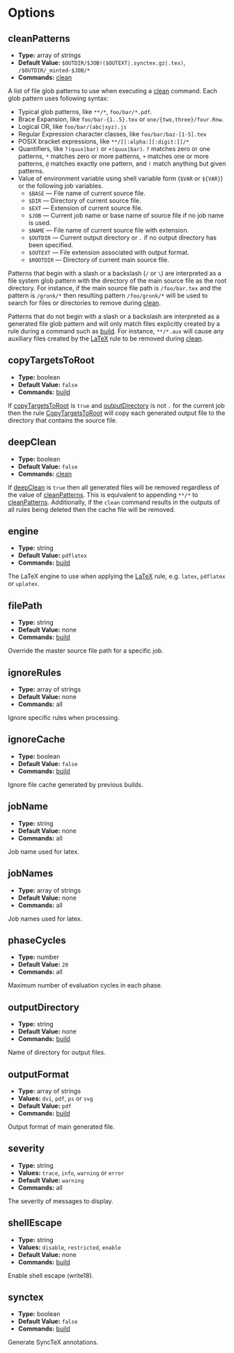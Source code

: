 # Options

## cleanPatterns

-   **Type:** array of strings
-   **Default Value:** `$OUTDIR/$JOB!($OUTEXT|.synctex.gz|.tex)`,
    `/$OUTDIR/_minted-$JOB/*`
-   **Commands:** [clean][]

A list of file glob patterns to use when executing a [clean][] command. Each
glob pattern uses following syntax:

-   Typical glob patterns, like `**/*`, `foo/bar/*.pdf`.
-   Brace Expansion, like `foo/bar-{1..5}.tex` or `one/{two,three}/four.Rnw`.
-   Logical OR, like `foo/bar/(abc|xyz).js`
-   Regular Expression character classes, like `foo/bar/baz-[1-5].tex`
-   POSIX bracket expressions, like `**/[[:alpha:][:digit:]]/*`
-   Quantifiers, like `?(quux|bar)` or `+(quux|bar)`. `?` matches zero or one
    patterns, `*` matches zero or more patterns, `+` matches one or more patterns,
    `@` matches exactly one pattern, and `!` match anything but given patterns.
-   Value of environment variable using shell variable form (`$VAR` or `${VAR}`)
    or the following job variables.
    *   `$BASE` &mdash; File name of current source file.
    *   `$DIR` &mdash; Directory of current source file.
    *   `$EXT` &mdash; Extension of current source file.
    *   `$JOB` &mdash; Current job name or base name of source file if no job name
        is used.
    *   `$NAME` &mdash; File name of current source file with extension.
    *   `$OUTDIR` &mdash; Current output directory or `.` if no output directory has
        been specified.
    *   `$OUTEXT` &mdash; File extension associated with output format.
    *   `$ROOTDIR` &mdash; Directory of current main source file.

Patterns that begin with a slash or a backslash (`/` or `\`) are interpreted as
a file system glob pattern with the directory of the main source file as the
root directory. For instance, if the main source file path is `/foo/bar.tex` and
the pattern is `/gronk/*` then resulting pattern `/foo/gronk/*` will be used to
search for files or directories to remove during [clean][].

Patterns that do not begin with a slash or a backslash are interpreted as a
generated file glob pattern and will only match files explicitly created by a
rule during a command such as [build][]. For instance, `**/*.aux` will cause any
auxiliary files created by the [LaTeX][] rule to be removed during [clean][].

## copyTargetsToRoot

-   **Type:** boolean
-   **Default Value:** `false`
-   **Commands:** [build][]

If [copyTargetsToRoot][] is `true` and [outputDirectory][] is not `.` for the
current job then the rule [CopyTargetsToRoot][] will copy each generated output
file to the directory that contains the source file.

## deepClean

-   **Type:** boolean
-   **Default Value:** `false`
-   **Commands:** [clean][]

If [deepClean][] is `true` then all generated files will be removed regardless
of the value of [cleanPatterns][]. This is equivalent to appending `**/*` to
[cleanPatterns][]. Additionally, if the `clean` command results in the outputs
of all rules being deleted then the cache file will be removed.

## engine

-   **Type:** string
-   **Default Value:** `pdflatex`
-   **Commands:** [build][]

The LaTeX engine to use when applying the [LaTeX][] rule, e.g. `latex`,
`pdflatex` or `uplatex`.

## filePath

-   **Type:** string
-   **Default Value:** none
-   **Commands:** [build][]

Override the master source file path for a specific job.

## ignoreRules

-   **Type:** array of strings
-   **Default Value:** none
-   **Commands:** all

Ignore specific rules when processing.

## ignoreCache

-   **Type:** boolean
-   **Default Value:** `false`
-   **Commands:** [build][]

Ignore file cache generated by previous builds.

## jobName

-   **Type:** string
-   **Default Value:** none
-   **Commands:** all

Job name used for latex.

## jobNames

-   **Type:** array of strings
-   **Default Value:** none
-   **Commands:** all

Job names used for latex.

## phaseCycles

-   **Type:** number
-   **Default Value:** `20`
-   **Commands:** all

Maximum number of evaluation cycles in each phase.

## outputDirectory

-   **Type:** string
-   **Default Value:** none
-   **Commands:** [build][]

Name of directory for output files.

## outputFormat

-   **Type:** array of strings
-   **Values:** `dvi`, `pdf`, `ps` or `svg`
-   **Default Value:** `pdf`
-   **Commands:** [build][]

Output format of main generated file.

## severity

-   **Type:** string
-   **Values:** `trace`, `info`, `warning` or `error`
-   **Default Value:** `warning`
-   **Commands:** all

The severity of messages to display.

## shellEscape

-   **Type:** string
-   **Values:** `disable`, `restricted`, `enable`
-   **Default Value:** none
-   **Commands:** [build][]

Enable shell escape (write18).

## synctex

-   **Type:** boolean
-   **Default Value:** `false`
-   **Commands:** [build][]

Generate SyncTeX annotations.

[build]: commands#build
[clean]: commands#clean
[cleanPatterns]: #cleanpatterns
[copyTargetsToRoot]: #copytargetstoroot
[deepClean]: #deepclean
[LaTeX]: rules#latex
[outputDirectory]: #outputdirectory
